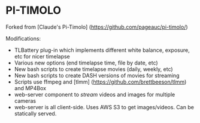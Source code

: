 # PI-TIMOLO

Forked from [Claude's Pi-Timolo] (https://github.com/pageauc/pi-timolo/)   

Modifications:
- TLBattery plug-in which implements different white balance, exposure, etc for nicer timelapse
- Various new options (end timelapse time, file by date, etc)
- New bash scripts to create timelapse movies (daily, weekly, etc)
- New bash scripts to create DASH versions of movies for streaming
- Scripts use ffmpeg and [tlmm] (https://github.com/brettbeeson/tlmm) and MP4Box
- web-server component to *stream* videos and images for multiple cameras 
- web-server is all client-side. Uses AWS S3 to get images/videos. Can be statically served.
